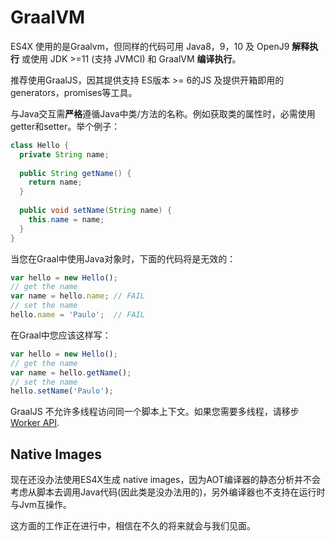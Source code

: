 # GraalVM

ES4X 使用的是Graalvm，但同样的代码可用 Java8，9，10 及 OpenJ9 **解释执行** 或使用 JDK >=11 (支持 JVMCI) 和 GraalVM **编译执行**。

推荐使用GraalJS，因其提供支持 ES版本 >= 6的JS 及提供开箱即用的generators，promises等工具。

与Java交互需**严格**遵循Java中类/方法的名称。例如获取类的属性时，必需使用getter和setter。举个例子：

```java
class Hello {
  private String name;
  
  public String getName() {
    return name;
  }
  
  public void setName(String name) {
    this.name = name;
  }
}
```

当您在Graal中使用Java对象时，下面的代码将是无效的：

```js
var hello = new Hello();
// get the name
var name = hello.name; // FAIL
// set the name
hello.name = 'Paulo';  // FAIL
```

在Graal中您应该这样写：

```js
var hello = new Hello();
// get the name
var name = hello.getName();
// set the name
hello.setName('Paulo');
```
GraalJS 不允许多线程访问同一个脚本上下文。如果您需要多线程，请移步[Worker API](./worker).

## Native Images

现在还没办法使用ES4X生成 native images，因为AOT编译器的静态分析并不会考虑从脚本去调用Java代码(因此类是没办法用的)，另外编译器也不支持在运行时与Jvm互操作。

这方面的工作正在进行中，相信在不久的将来就会与我们见面。

